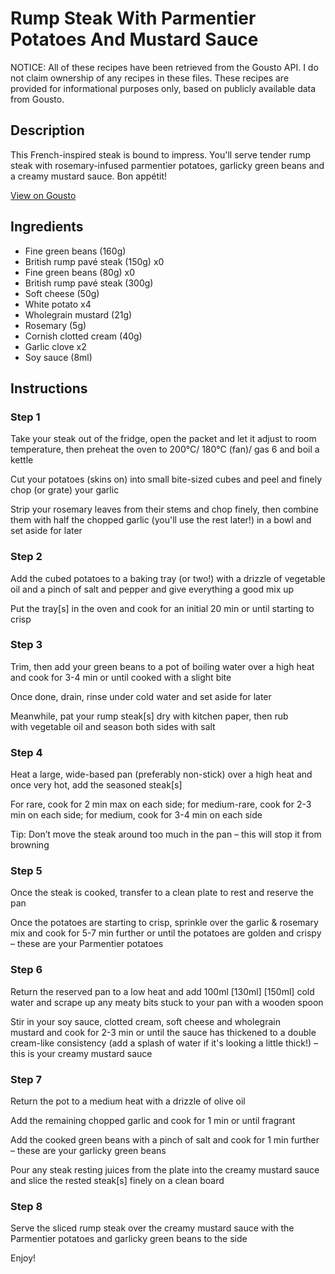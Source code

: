 # Rump Steak With Parmentier Potatoes And Mustard Sauce

NOTICE: All of these recipes have been retrieved from the Gousto API. I do not claim ownership of any recipes in these files. These recipes are provided for informational purposes only, based on publicly available data from Gousto.

## Description

This French-inspired steak is bound to impress. You'll serve tender rump steak with rosemary-infused parmentier potatoes, garlicky green beans and a creamy mustard sauce. Bon appétit!

[View on Gousto](https://www.gousto.co.uk/recipes/cookbook/rump-steak-creamy-mustard-sauce-parmentier-potatoes)

## Ingredients

- Fine green beans (160g)
- British rump pavé steak (150g) x0
- Fine green beans (80g) x0
- British rump pavé steak (300g)
- Soft cheese (50g)
- White potato x4
- Wholegrain mustard (21g)
- Rosemary (5g)
- Cornish clotted cream (40g)
- Garlic clove x2
- Soy sauce (8ml)

## Instructions


### Step 1

Take your steak out of the fridge, open the packet and let it adjust to room temperature, then preheat the oven to 200°C/ 180°C (fan)/ gas 6 and boil a kettle

Cut your potatoes (skins on) into small bite-sized cubes and peel and finely chop (or grate) your garlic

Strip your rosemary leaves from their stems and chop finely, then combine them with half the chopped garlic (you'll use the rest later!) in a bowl and set aside for later


### Step 2

Add the cubed potatoes to a baking tray (or two!) with a drizzle of vegetable oil and a pinch of salt and pepper and give everything a good mix up

Put the tray[s] in the oven and cook for an initial 20 min or until starting to crisp


### Step 3

Trim, then add your green beans to a pot of boiling water over a high heat and cook for 3-4 min or until cooked with a slight bite

Once done, drain, rinse under cold water and set aside for later

Meanwhile, pat your rump steak[s] dry with kitchen paper, then rub with vegetable oil and season both sides with salt


### Step 4

Heat a large, wide-based pan (preferably non-stick) over a high heat and once very hot, add the seasoned steak[s]

For rare, cook for 2 min max on each side; for medium-rare, cook for 2-3 min on each side; for medium, cook for 3-4 min on each side

Tip: Don’t move the steak around too much in the pan – this will stop it from browning


### Step 5

Once the steak is cooked, transfer to a clean plate to rest and reserve the pan

Once the potatoes are starting to crisp, sprinkle over the garlic & rosemary mix and cook for 5-7 min further or until the potatoes are golden and crispy – these are your Parmentier potatoes


### Step 6

Return the reserved pan to a low heat and add 100ml <span class="text-purple">[130ml]</span> <span class="text-danger">[150ml]</span> cold water and scrape up any meaty bits stuck to your pan with a wooden spoon

Stir in your soy sauce, clotted cream, soft cheese and wholegrain mustard and cook for 2-3 min or until the sauce has thickened to a double cream-like consistency (add a splash of water if it's looking a little thick!) – this is your creamy mustard sauce


### Step 7

Return the pot to a medium heat with a drizzle of olive oil

Add the remaining chopped garlic and cook for 1 min or until fragrant

Add the cooked green beans with a pinch of salt and cook for 1 min further – these are your garlicky green beans

Pour any steak resting juices from the plate into the creamy mustard sauce and slice the rested steak[s] finely on a clean board

### Step 8

Serve the sliced rump steak over the creamy mustard sauce with the Parmentier potatoes and garlicky green beans to the side

Enjoy!

